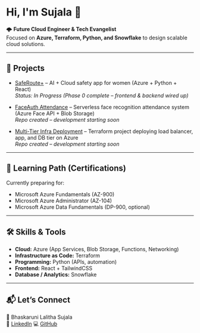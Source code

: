 # Hi, I'm Sujala 👋

🌩️ **Future Cloud Engineer & Tech Evangelist**  
Focused on **Azure, Terraform, Python, and Snowflake** to design scalable cloud solutions.  

---

## 🚀 Projects  

- [SafeRoute+](https://github.com/sujala292005/SafeRoutePlus) – AI + Cloud safety app for women (Azure + Python + React)  
  *Status: In Progress (Phase 0 complete – frontend & backend wired up)*  

- [FaceAuth Attendance]([https://github.com/yourusername/FaceAuth](https://github.com/sujala292005/FaceAuth-Attendance-)) – Serverless face recognition attendance system (Azure Face API + Blob Storage)  
  *Repo created – development starting soon*  

- [Multi-Tier Infra Deployment]([https://github.com/yourusername/MultiTierInfra](https://github.com/sujala292005/Multi-Tier-Infra-Deployment)) – Terraform project deploying load balancer, app, and DB tier on Azure  
  *Repo created – development starting soon*  

---

## 📜 Learning Path (Certifications)  

Currently preparing for:  
- Microsoft Azure Fundamentals (AZ-900)  
- Microsoft Azure Administrator (AZ-104)  
- Microsoft Azure Data Fundamentals (DP-900, optional)  

---

## 🛠️ Skills & Tools  

- **Cloud:** Azure (App Services, Blob Storage, Functions, Networking)  
- **Infrastructure as Code:** Terraform  
- **Programming:** Python (APIs, automation)  
- **Frontend:** React + TailwindCSS  
- **Database / Analytics:** Snowflake  

---

## 📬 Let’s Connect  

👤 Bhaskaruni Lalitha Sujala  
🔗 [LinkedIn]([https://linkedin.com/in/yourprofile](https://www.linkedin.com/in/lalitha-sujala-bhaskaruni-3a37572a7/))  
💻 [GitHub](https://github.com/sujala292005)  
